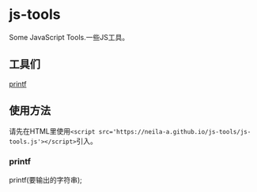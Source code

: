 # js-tools
Some JavaScript Tools.一些JS工具。
## 工具们
<a href='#printf'>printf</a>
## 使用方法
请先在HTML里使用```<script src='https://neila-a.github.io/js-tools/js-tools.js'></script>```引入。
### printf
<a name='printf'></a>
printf(要输出的字符串);
